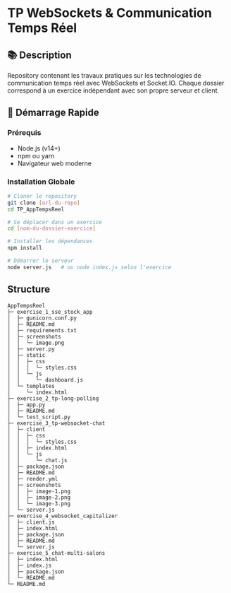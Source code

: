 # TP WebSockets & Communication Temps Réel

## 📚 Description

Repository contenant les travaux pratiques sur les technologies de communication temps réel avec WebSockets et Socket.IO. Chaque dossier correspond à un exercice indépendant avec son propre serveur et client.

## 🚀 Démarrage Rapide

### Prérequis
- Node.js (v14+)
- npm ou yarn
- Navigateur web moderne

### Installation Globale
```bash
# Cloner le repository
git clone [url-du-repo]
cd TP_AppTempsReel

# Se déplacer dans un exercice
cd [nom-du-dossier-exercice]

# Installer les dépendances
npm install

# Démarrer le serveur
node server.js   # ou node index.js selon l'exercice

```

## Structure

```
AppTempsReel
├─ exercise_1_sse_stock_app
│  ├─ gunicorn.conf.py
│  ├─ README.md
│  ├─ requirements.txt
│  ├─ screenshots
│  │  └─ image.png
│  ├─ server.py
│  ├─ static
│  │  ├─ css
│  │  │  └─ styles.css
│  │  └─ js
│  │     └─ dashboard.js
│  └─ templates
│     └─ index.html
├─ exercise_2_tp-long-polling
│  ├─ app.py
│  ├─ README.md
│  └─ test_script.py
├─ exercise_3_tp-websocket-chat
│  ├─ client
│  │  ├─ css
│  │  │  └─ styles.css
│  │  ├─ index.html
│  │  └─ js
│  │     └─ chat.js
│  ├─ package.json
│  ├─ README.md
│  ├─ render.yml
│  ├─ screenshots
│  │  ├─ image-1.png
│  │  ├─ image-2.png
│  │  └─ image-3.png
│  └─ server.js
├─ exercise_4_websocket_capitalizer
│  ├─ client.js
│  ├─ index.html
│  ├─ package.json
│  ├─ README.md
│  └─ server.js
├─ exercise_5_chat-multi-salons
│  ├─ index.html
│  ├─ index.js
│  ├─ package.json
│  └─ README.md
└─ README.md

```